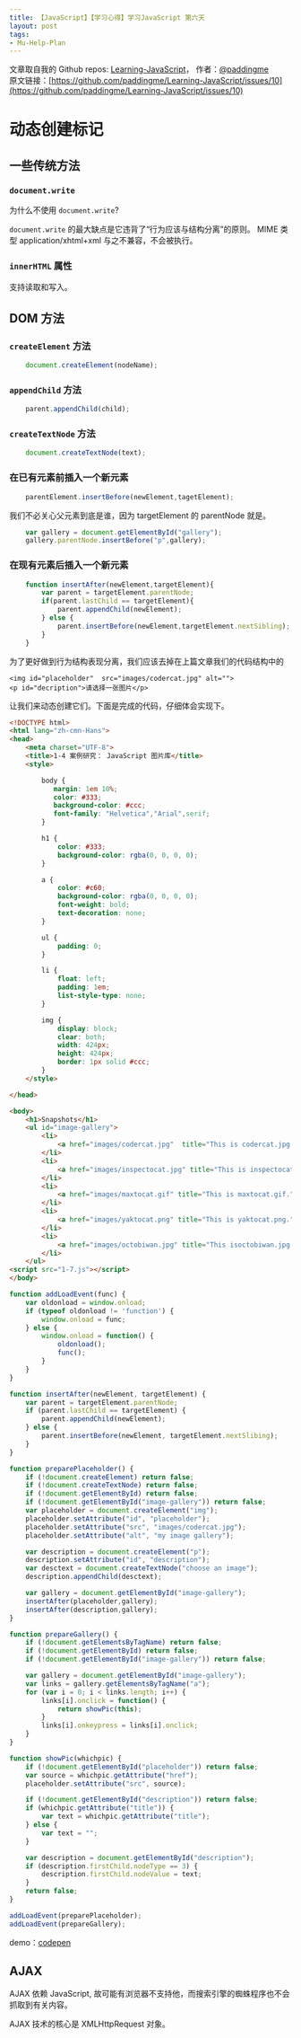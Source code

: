 ```yaml
---
title: 【JavaScript】【学习心得】学习JavaScript 第六天
layout: post
tags:
- Mu-Help-Plan
---
```



 文章取自我的 Github  repos: [Learning-JavaScript](https://github.com/paddingme/Learning-JavaScript)， 作者：[@paddingme](http://padding.me/about.html)    
原文链接：[https://github.com/paddingme/Learning-JavaScript/issues/10](https://github.com/paddingme/Learning-JavaScript/issues/10)

# 动态创建标记

## 一些传统方法

### `document.write`

为什么不使用 `document.write`?

`document.write` 的最大缺点是它违背了“行为应该与结构分离”的原则。
MIME 类型 application/xhtml+xml 与之不兼容，不会被执行。

### `innerHTML` 属性

支持读取和写入。

## DOM 方法

### `createElement` 方法

```javascript
    document.createElement(nodeName);
```

### `appendChild` 方法

```javascript
    parent.appendChild(child);
```

### `createTextNode` 方法

```javascript
    document.createTextNode(text);
```

### 在已有元素前插入一个新元素

```javascript
    parentElement.insertBefore(newElement,tagetElement);
```

我们不必关心父元素到底是谁，因为 targetElement 的 parentNode 就是。

```javascript
    var gallery = document.getElementById("gallery");
    gallery.parentNode.insertBefore("p",gallery);
```


### 在现有元素后插入一个新元素

```javascript
    function insertAfter(newElement,targetElement){
        var parent = targetElement.parentNode;
        if(parent.lastChild == targetElement){
            parent.appendChild(newElement);
        } else {
            parent.insertBefore(newElement,targetElement.nextSibling);
        }
    }
```

为了更好做到行为结构表现分离，我们应该去掉在上篇文章我们的代码结构中的
```
<img id="placeholder"  src="images/codercat.jpg" alt="">
<p id="decription">请选择一张图片</p>
```

让我们来动态创建它们。下面是完成的代码，仔细体会实现下。

```html
<!DOCTYPE html>
<html lang="zh-cmn-Hans">
<head>
    <meta charset="UTF-8">
    <title>1-4 案例研究： JavaScript 图片库</title>
    <style>

        body {
           margin: 1em 10%;
           color: #333;
           background-color: #ccc;
           font-family: "Helvetica","Arial",serif;
        }

        h1 {
            color: #333;
            background-color: rgba(0, 0, 0, 0);
        }

        a {
            color: #c60;
            background-color: rgba(0, 0, 0, 0);
            font-weight: bold;
            text-decoration: none;
        }

        ul {
            padding: 0;
        }

        li {
            float: left;
            padding: 1em;
            list-style-type: none;
        }

        img {
            display: block;
            clear: both;
            width: 424px;
            height: 424px;
            border: 1px solid #ccc;
        }
    </style>

</head>

<body>
    <h1>Snapshots</h1>
    <ul id="image-gallery">
        <li>
            <a href="images/codercat.jpg"  title="This is codercat.jpg.">codercat</a>
        </li>
        <li>
            <a href="images/inspectocat.jpg" title="This is inspectocat.jpg.">inspectocat</a>
        </li>
        <li>
            <a href="images/maxtocat.gif" title="This is maxtocat.gif.">maxtocat</a>
        </li>
        <li>
            <a href="images/yaktocat.png" title="This is yaktocat.png.">yaktocat</a>
        </li>
        <li>
            <a href="images/octobiwan.jpg" title="This isoctobiwan.jpg.">octobiwan</a>
        </li>
    </ul>
<script src="1-7.js"></script>
</body>
```

```javascript
function addLoadEvent(func) {
    var oldonload = window.onload;
    if (typeof oldonload != 'function') {
        window.onload = func;
    } else {
        window.onload = function() {
            oldonload();
            func();
        }
    }
}

function insertAfter(newElement, targetElement) {
    var parent = targetElement.parentNode;
    if (parent.lastChild == targetElement) {
        parent.appendChild(newElement);
    } else {
        parent.insertBefore(newElement, targetElement.nextSlibing);
    }
}

function preparePlaceholder() {
    if (!document.createElement) return false;
    if (!document.createTextNode) return false;
    if (!document.getElementById) return false;
    if (!document.getElementById("image-gallery")) return false;
    var placeholder = document.createElement("img");
    placeholder.setAttribute("id", "placeholder");
    placeholder.setAttribute("src", "images/codercat.jpg");
    placeholder.setAttribute("alt", "my image gallery");

    var description = document.createElement("p");
    description.setAttribute("id", "description");
    var desctext = document.createTextNode("choose an image");
    description.appendChild(desctext);

    var gallery = document.getElementById("image-gallery");
    insertAfter(placeholder,gallery);
    insertAfter(description,gallery);
}

function prepareGallery() {
    if (!document.getElementsByTagName) return false;
    if (!document.getElementById) return false;
    if (!document.getElementById("image-gallery")) return false;

    var gallery = document.getElementById("image-gallery");
    var links = gallery.getElementsByTagName("a");
    for (var i = 0; i < links.length; i++) {
        links[i].onclick = function() {
            return showPic(this);
        }
        links[i].onkeypress = links[i].onclick;
    }
}

function showPic(whichpic) {
    if (!document.getElementById("placeholder")) return false;
    var source = whichpic.getAttribute("href");
    placeholder.setAttribute("src", source);

    if (!document.getElementById("description")) return false;
    if (whichpic.getAttribute("title")) {
        var text = whichpic.getAttribute("title");
    } else {
        var text = "";
    }

    var description = document.getElementById("description");
    if (description.firstChild.nodeType == 3) {
        description.firstChild.nodeValue = text;
    }
    return false;
}

addLoadEvent(preparePlaceholder);
addLoadEvent(prepareGallery);
```


demo：[codepen](http://codepen.io/paddingme/pen/jEERab)


## AJAX

AJAX 依赖 JavaScript, 故可能有浏览器不支持他，而搜索引擎的蜘蛛程序也不会抓取到有关内容。

AJAX 技术的核心是 XMLHttpRequest 对象。

